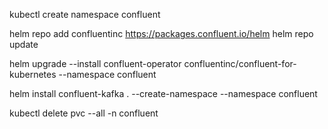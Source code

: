 kubectl create namespace confluent

helm repo add confluentinc https://packages.confluent.io/helm
helm repo update

helm upgrade --install confluent-operator confluentinc/confluent-for-kubernetes --namespace confluent

helm install confluent-kafka . --create-namespace --namespace confluent

kubectl delete pvc --all -n confluent